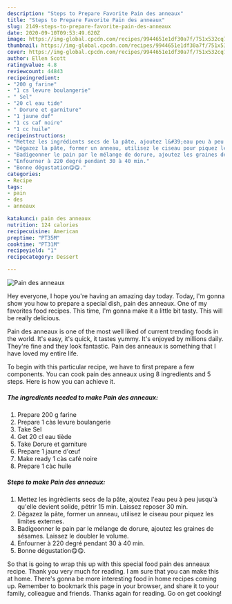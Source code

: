 ```yaml
---
description: "Steps to Prepare Favorite Pain des anneaux"
title: "Steps to Prepare Favorite Pain des anneaux"
slug: 2149-steps-to-prepare-favorite-pain-des-anneaux
date: 2020-09-10T09:53:49.620Z
image: https://img-global.cpcdn.com/recipes/9944651e1df30a7f/751x532cq70/pain-des-anneaux-photo-principale-de-la-recette.jpg
thumbnail: https://img-global.cpcdn.com/recipes/9944651e1df30a7f/751x532cq70/pain-des-anneaux-photo-principale-de-la-recette.jpg
cover: https://img-global.cpcdn.com/recipes/9944651e1df30a7f/751x532cq70/pain-des-anneaux-photo-principale-de-la-recette.jpg
author: Ellen Scott
ratingvalue: 4.8
reviewcount: 44843
recipeingredient:
- "200 g farine"
- "1 cs levure boulangerie"
- " Sel"
- "20 cl eau tide"
- " Dorure et garniture"
- "1 jaune duf"
- "1 cs caf noire"
- "1 cc huile"
recipeinstructions:
- "Mettez les ingrédients secs de la pâte, ajoutez l&#39;eau peu à peu jusqu&#39;à qu&#39;elle devient solide, pétrir 15 min. Laissez reposer 30 min."
- "Dégazez la pâte, former un anneau, utilisez le ciseau pour piquez les limites externes."
- "Badigeonner le pain par le mélange de dorure, ajoutez les graines de sésames. Laissez le doubler le volume."
- "Enfourner à 220 degré pendant 30 à 40 min."
- "Bonne dégustation😋😋."
categories:
- Recipe
tags:
- pain
- des
- anneaux

katakunci: pain des anneaux 
nutrition: 124 calories
recipecuisine: American
preptime: "PT35M"
cooktime: "PT31M"
recipeyield: "1"
recipecategory: Dessert

---
```



![Pain des anneaux](https://img-global.cpcdn.com/recipes/9944651e1df30a7f/751x532cq70/pain-des-anneaux-photo-principale-de-la-recette.jpg)

Hey everyone, I hope you're having an amazing day today. Today, I'm gonna show you how to prepare a special dish, pain des anneaux. One of my favorites food recipes. This time, I'm gonna make it a little bit tasty. This will be really delicious.



Pain des anneaux is one of the most well liked of current trending foods in the world. It's easy, it's quick, it tastes yummy. It's enjoyed by millions daily. They're fine and they look fantastic. Pain des anneaux is something that I have loved my entire life.


To begin with this particular recipe, we have to first prepare a few components. You can cook pain des anneaux using 8 ingredients and 5 steps. Here is how you can achieve it.

<!--inarticleads1-->

##### The ingredients needed to make Pain des anneaux:

1. Prepare 200 g farine
1. Prepare 1 càs levure boulangerie
1. Take  Sel
1. Get 20 cl eau tiède
1. Take  Dorure et garniture
1. Prepare 1 jaune d&#39;œuf
1. Make ready 1 càs café noire
1. Prepare 1 càc huile




<!--inarticleads2-->

##### Steps to make Pain des anneaux:

1. Mettez les ingrédients secs de la pâte, ajoutez l&#39;eau peu à peu jusqu&#39;à qu&#39;elle devient solide, pétrir 15 min. Laissez reposer 30 min.
1. Dégazez la pâte, former un anneau, utilisez le ciseau pour piquez les limites externes.
1. Badigeonner le pain par le mélange de dorure, ajoutez les graines de sésames. Laissez le doubler le volume.
1. Enfourner à 220 degré pendant 30 à 40 min.
1. Bonne dégustation😋😋.




So that is going to wrap this up with this special food pain des anneaux recipe. Thank you very much for reading. I am sure that you can make this at home. There's gonna be more interesting food in home recipes coming up. Remember to bookmark this page in your browser, and share it to your family, colleague and friends. Thanks again for reading. Go on get cooking!
